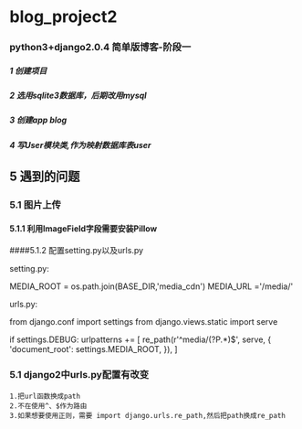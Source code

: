 # blog_project2
### python3+django2.0.4 简单版博客-阶段一
##### 1 创建项目
##### 2 选用sqlite3数据库，后期改用mysql
##### 3 创建app blog
##### 4 写User模块类,作为映射数据库表user
## 5 遇到的问题
### 5.1 图片上传
#### 5.1.1 利用ImageField字段需要安装Pillow
####5.1.2 配置setting.py以及urls.py


setting.py:


  MEDIA_ROOT = os.path.join(BASE_DIR,'media_cdn')
  MEDIA_URL ='/media/'


urls.py:


  from django.conf import settings
  from django.views.static import serve

  if settings.DEBUG:
      urlpatterns += [
          re_path(r'^media/(?P<path>.*)$', serve, {
              'document_root': settings.MEDIA_ROOT,
          }),
      ]
   
   
   ### 5.1 django2中urls.py配置有改变
    1.把url函数换成path
    2.不在使用^、$作为路由
    3.如果想要使用正则，需要 import django.urls.re_path,然后把path换成re_path
